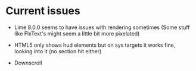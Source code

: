 # Current issues

- Lime 8.0.0 seems to have issues with rendering sometimes (Some stuff like FlxText's might seem a little bit more pixelated)

- HTML5 only shows hud elements but on sys targets it works fine, looking into it (no section hit either)

- Downscroll